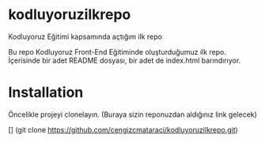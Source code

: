 # kodluyoruzilkrepo
 Kodluyoruz Eğitimi kapsamında açtığım ilk repo

Bu repo Kodluyoruz Front-End Eğitiminde oluşturduğumuz ilk repo. İçerisinde bir adet README dosyası, bir adet de index.html barındırıyor.

# Installation

Öncelikle projeyi clonelayın. (Buraya sizin reponuzdan aldığınız link gelecek)

[] (git clone https://github.com/cengizcmataraci/kodluyoruzilkrepo.git)